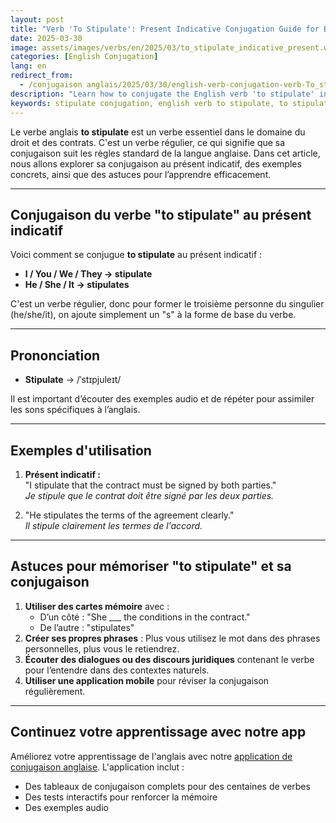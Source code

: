 ```yaml
---
layout: post 
title: "Verb 'To Stipulate': Present Indicative Conjugation Guide for Beginners"
date: 2025-03-30
image: assets/images/verbs/en/2025/03/to_stipulate_indicative_present.webp
categories: [English Conjugation]
lang: en
redirect_from:
  - /conjugaison anglais/2025/03/30/english-verb-conjugation-verb-To_stipulate-indicative-present/
description: "Learn how to conjugate the English verb 'to stipulate' in the present indicative. This comprehensive guide is ideal for beginners who want to learn how to use 'to stipulate' correctly with examples and practical tips."
keywords: stipulate conjugation, english verb to stipulate, to stipulate indicative present, english conjugation, learn english
---
```


Le verbe anglais **to stipulate** est un verbe essentiel dans le domaine du droit et des contrats. C'est un verbe régulier, ce qui signifie que sa conjugaison suit les règles standard de la langue anglaise. Dans cet article, nous allons explorer sa conjugaison au présent indicatif, des exemples concrets, ainsi que des astuces pour l’apprendre efficacement.


---

## Conjugaison du verbe "to stipulate" au présent indicatif

Voici comment se conjugue **to stipulate** au présent indicatif :

- **I / You / We / They → stipulate**
- **He / She / It → stipulates**

C'est un verbe régulier, donc pour former le troisième personne du singulier (he/she/it), on ajoute simplement un "s" à la forme de base du verbe.

---

## Prononciation

- **Stipulate** → /ˈstɪpjuleɪt/

Il est important d’écouter des exemples audio et de répéter pour assimiler les sons spécifiques à l’anglais.

---

## Exemples d'utilisation

1. **Présent indicatif :**  
   "I stipulate that the contract must be signed by both parties."  
   _Je stipule que le contrat doit être signé par les deux parties._

2. "He stipulates the terms of the agreement clearly."  
   _Il stipule clairement les termes de l'accord._

---

## Astuces pour mémoriser "to stipulate" et sa conjugaison

1. **Utiliser des cartes mémoire** avec :  
   - D’un côté : "She ___ the conditions in the contract."  
   - De l’autre : "stipulates"
2. **Créer ses propres phrases** : Plus vous utilisez le mot dans des phrases personnelles, plus vous le retiendrez.
3. **Écouter des dialogues ou des discours juridiques** contenant le verbe pour l’entendre dans des contextes naturels.
4. **Utiliser une application mobile** pour réviser la conjugaison régulièrement.

---

## Continuez votre apprentissage avec notre app

Améliorez votre apprentissage de l'anglais avec notre [application de conjugaison anglaise]({{site.appStore.en}}). L'application inclut :

- Des tableaux de conjugaison complets pour des centaines de verbes
- Des tests interactifs pour renforcer la mémoire
- Des exemples audio